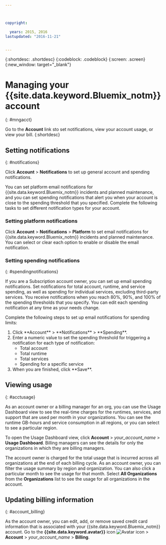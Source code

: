 ```yaml
---



copyright:

  years: 2015, 2016
lastupdated: "2016-11-21"


---
```


{:shortdesc: .shortdesc}
{:codeblock: .codeblock}
{:screen: .screen}
{:new_window: target="_blank"}

# Managing your {{site.data.keyword.Bluemix_notm}} account
{: #mngacct}


Go to the **Account** link sto set notifications, view your account usage, or view your bill.
{:shortdesc}


## Setting notifications
{: #notifications}

Click **Account** &gt; **Notifications** to set up general account and spending notifications. <!-- Spending notifications are available only for Subscription {{site.data.keyword.Bluemix_notm}} account owners. -->

You can set platform email notifications for {{site.data.keyword.Bluemix_notm}} incidents and planned maintenance, and you can set spending notifications that alert you when your account is close to the spending threshold that you specified. Complete the following tasks to set different notification types for your account.

### Setting platform notifications

Click **Account** &gt; **Notifications** &gt; **Platform** to set email notifications for {{site.data.keyword.Bluemix_notm}} incidents and planned maintenance. You can select or clear each option to enable or disable the email notification.

<!-- staging only

**Note**: You are always alerted by email about emergencies and pricing changes.

On the **Platform** tab you can also customize notifications for your orgs, spaces, or applications. Complete the following steps to add a customized notification:

<ol>
<li>Select **Add a Notification**.</li>
<li>Use the search field to find the org, application, service, or resource that you want to set a notification for, or expand the item in the pre-populated list.</li>
<li>Select *Email* to set the notification type.</li>
</ol>

staging only end -->

### Setting spending notifications
{: #spendingnotifications}

If you are a Subscription account owner, you can set up email spending notifications. Set notifications for total account, runtime, and service spending, as well as spending for individual services, excluding third-party services. You receive notifications when you reach 80%, 90%, and 100% of the spending thresholds that you specify. You can edit each spending notification at any time as your needs change.

Complete the following steps to set up email notifications for spending limits:

<ol>
<li>Click **Account** &gt;  **Notifications** &gt; **Spending**.</li>
<li>Enter a numeric value to set the spending threshold for triggering a notification for each type of notification:<br />
<ul>
<li>Total account</li>
<li>Total runtime</li>
<li>Total services</li>
<li>Spending for a specific service</li>
</ul>
</li>
<li>When you are finished, click **Save**.</li>
</ol>



## Viewing usage
{: #acctusage}

As an account owner or a billing manager for an org, you can use the Usage Dashboard view to see the real-time charges for the runtimes, services, and support that are used per month in your organizations. You can see the runtime GB-hours and service consumption in all regions, or you can select to see a particular region.

To open the Usage Dashboard view, click **Account** &gt; *your_account_name* &gt; **Usage Dashboard**. Billing managers can see the details for only the organizations in which they are billing managers.

The account owner is charged for the total usage that is incurred across all organizations at the end of each billing cycle. As an account owner, you can filter the usage summary by region and organization. You can also click a particular month to see the usage for that month. Select **All Organizations** from the **Organizations** list to see the usage for all organizations in the account.


## Updating billing information
{: #account_billing}

As the account owner, you can edit, add, or remove saved credit card information that is associated with your {{site.data.keyword.Bluemix_notm}} account. Go to the **{{site.data.keyword.avatar}}** icon ![Avatar icon](/docs/icons/i-avatar-icon.svg) &gt; **Account** &gt; *your_account_name* &gt; **Billing**.

